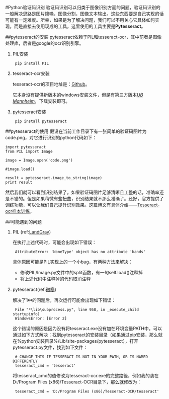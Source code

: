 #Python验证码识别
验证码识别可以归类于图像识别方面的问题，验证码识别的一般解决思路是图片降噪，图像分割，图像文本输出。这些东西要是自己实现的话可能有一定难度。所幸，如果是为了解决问题，我们可以不用关心它具体如何实现，而是直接去使用现成的工具，这里使用的工具主要是**Pytesseract**。

##pytesseract的安装
pytesseract依赖于PIL和tesseract-ocr，其中前者是图像处理库，后者是google的ocr识别引擎。

1. PIL安装

		pip install PIL
2. tesseract-ocr安装

	tesseract-ocr的项目地址是：[Github](https://github.com/tesseract-ocr)。

	它本身没有提供新版本的windows安装文件，但是有第三方版本[*UB Mannheim*](https://github.com/UB-Mannheim/tesseract/wiki)，下载安装即可。

3. pytesseract安装

		pip install pytesseract

##pytesseract的使用
假设在当前工作目录下有一张简单的验证码图片为code.png，对它进行识别的python代码如下：

	import pytesseract
	from PIL import Image

	image = Image.open('code.png')

	#image.load()

	result = pytesseract.image_to_string(image)
	print result

然后我们就可以看到识别结果了。如果验证码图片足够清晰且工整的话，准确率还是不错的。但是如果稍微有些扭曲，识别结果就不那么准确了。还好，官方提供了训练功能，可以让我们自己提升识别效果。这篇博文有具体介绍——[Tesseract-ocr样本训练](http://blog.csdn.net/firehood_/article/details/8433077)。

##可能遇到的问题
1. PIL (ref:[LandGray](http://blog.csdn.net/c465869935/article/details/51438576))

	在执行上述代码时，可能会出现如下错误：

	 	AttributeError: 'NoneType' object has no attribute 'bands'
	具体原因可能是PIL实现上的一个小bug，有两种方法来解决：
	- 修改PIL/Image.py文件中的split函数，有一句self.load()注释掉 
	- 将上述代码中注释掉的代码取消注释
2. pytesseract(ref:[微寒](http://blog.csdn.net/supercooly/article/details/51314659))

	解决了1中的问题后，再次运行可能会出现如下错误：

		File "*\lib\subprocess.py", line 958, in _execute_child startupinfo)
		WindowsError: [Error 2] 
	这个错误的原因是因为没有将tesseract.exe没有加在环境变量PATH中。可以通过如下方式解决：找到pytesseract的安装目录（如果通过pip安装，那么就在%python安装目录%/Lib/site-packages/pytesseract），打开pytesseract.py文件，找到如下文件：

		# CHANGE THIS IF TESSERACT IS NOT IN YOUR PATH, OR IS NAMED DIFFERENTLY
		tesseract_cmd = 'tesseract'
	将tesseract\_cmd的值修改为tesseract-ocr.exe的完整路径，例如我的装在D:/Program Files (x86)/Tesseract-OCR目录下，那么就修改为：

		tesseract_cmd = 'D:/Program Files (x86)/Tesseract-OCR/tesseract'

